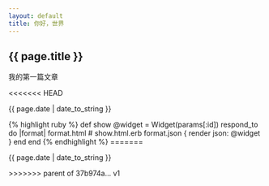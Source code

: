 ```yaml
---
layout: default
title: 你好，世界
---
```

<h2>{{ page.title }}</h2>
<p>我的第一篇文章</p>
<<<<<<< HEAD
<p>{{ page.date | date_to_string }}</p>
{% highlight ruby %}
def show
  @widget = Widget(params[:id])
  respond_to do |format|
    format.html # show.html.erb
    format.json { render json: @widget }
  end
end
{% endhighlight %}
=======
<p>{{ page.date | date_to_string }}</p>
>>>>>>> parent of 37b974a... v1
